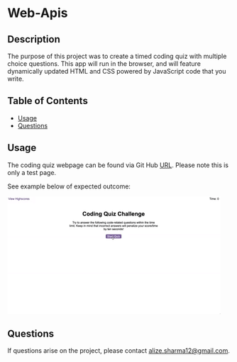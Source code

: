 # Web-Apis

## Description
The purpose of this project was to create a timed coding quiz with multiple choice questions. This app will run in the browser, and will feature dynamically updated HTML and CSS powered by JavaScript code that you write. 

## Table of Contents 
* [Usage](#usage)
* [Questions](#questions)

## Usage 
The coding quiz webpage can be found via Git Hub [URL](git@github.com:AlizaSharma/web-apis.git). Please note this is only a test page. 

See example below of expected outcome:

![Code Quiz](/assets/04-web-apis-homework-demo.gif)

## Questions 
If questions arise on the project, please contact alize.sharma12@gmail.com. 